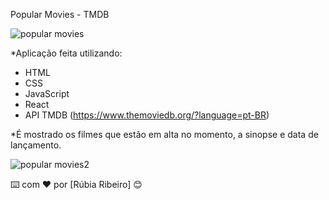 Popular Movies - TMDB

![popular movies](https://github.com/rubsribeiro/APImovies/assets/110606629/2d8d03b3-8de2-4525-bb64-a1641ecb18e0)


*Aplicação feita utilizando:
- HTML
- CSS
- JavaScript
- React
- API TMDB (https://www.themoviedb.org/?language=pt-BR)

*É mostrado os filmes que estão em alta no momento, a sinopse e data de lançamento.


![popular movies2](https://github.com/rubsribeiro/APImovies/assets/110606629/3cffde3f-4b36-495e-b7db-e90169882ded)

⌨️ com ❤️ por [Rúbia Ribeiro] 😊
